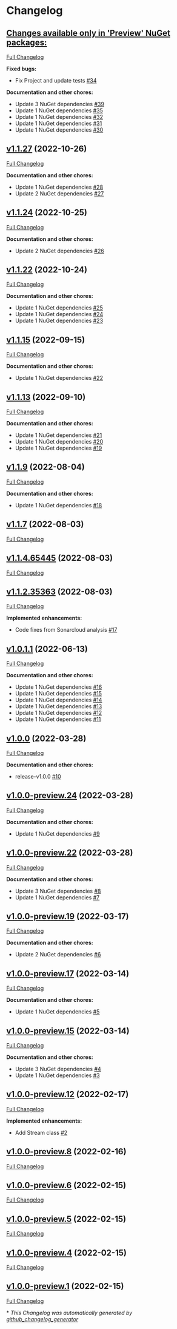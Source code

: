 # Changelog

## [**Changes available only in 'Preview' NuGet packages:**](https://github.com/nanoframework/System.IO.Streams/tree/HEAD)

[Full Changelog](https://github.com/nanoframework/System.IO.Streams/compare/v1.1.27...HEAD)

**Fixed bugs:**

- Fix Project and update tests [\#34](https://github.com/nanoframework/System.IO.Streams/pull/34)

**Documentation and other chores:**

- Update 3 NuGet dependencies [\#39](https://github.com/nanoframework/System.IO.Streams/pull/39)
- Update 1 NuGet dependencies [\#35](https://github.com/nanoframework/System.IO.Streams/pull/35)
- Update 1 NuGet dependencies [\#32](https://github.com/nanoframework/System.IO.Streams/pull/32)
- Update 1 NuGet dependencies [\#31](https://github.com/nanoframework/System.IO.Streams/pull/31)
- Update 1 NuGet dependencies [\#30](https://github.com/nanoframework/System.IO.Streams/pull/30)

## [v1.1.27](https://github.com/nanoframework/System.IO.Streams/tree/v1.1.27) (2022-10-26)

[Full Changelog](https://github.com/nanoframework/System.IO.Streams/compare/v1.1.24...v1.1.27)

**Documentation and other chores:**

- Update 1 NuGet dependencies [\#28](https://github.com/nanoframework/System.IO.Streams/pull/28)
- Update 2 NuGet dependencies [\#27](https://github.com/nanoframework/System.IO.Streams/pull/27)

## [v1.1.24](https://github.com/nanoframework/System.IO.Streams/tree/v1.1.24) (2022-10-25)

[Full Changelog](https://github.com/nanoframework/System.IO.Streams/compare/v1.1.22...v1.1.24)

**Documentation and other chores:**

- Update 2 NuGet dependencies [\#26](https://github.com/nanoframework/System.IO.Streams/pull/26)

## [v1.1.22](https://github.com/nanoframework/System.IO.Streams/tree/v1.1.22) (2022-10-24)

[Full Changelog](https://github.com/nanoframework/System.IO.Streams/compare/v1.1.15...v1.1.22)

**Documentation and other chores:**

- Update 1 NuGet dependencies [\#25](https://github.com/nanoframework/System.IO.Streams/pull/25)
- Update 1 NuGet dependencies [\#24](https://github.com/nanoframework/System.IO.Streams/pull/24)
- Update 1 NuGet dependencies [\#23](https://github.com/nanoframework/System.IO.Streams/pull/23)

## [v1.1.15](https://github.com/nanoframework/System.IO.Streams/tree/v1.1.15) (2022-09-15)

[Full Changelog](https://github.com/nanoframework/System.IO.Streams/compare/v1.1.13...v1.1.15)

**Documentation and other chores:**

- Update 1 NuGet dependencies [\#22](https://github.com/nanoframework/System.IO.Streams/pull/22)

## [v1.1.13](https://github.com/nanoframework/System.IO.Streams/tree/v1.1.13) (2022-09-10)

[Full Changelog](https://github.com/nanoframework/System.IO.Streams/compare/v1.1.9...v1.1.13)

**Documentation and other chores:**

- Update 1 NuGet dependencies [\#21](https://github.com/nanoframework/System.IO.Streams/pull/21)
- Update 1 NuGet dependencies [\#20](https://github.com/nanoframework/System.IO.Streams/pull/20)
- Update 1 NuGet dependencies [\#19](https://github.com/nanoframework/System.IO.Streams/pull/19)

## [v1.1.9](https://github.com/nanoframework/System.IO.Streams/tree/v1.1.9) (2022-08-04)

[Full Changelog](https://github.com/nanoframework/System.IO.Streams/compare/v1.1.7...v1.1.9)

**Documentation and other chores:**

- Update 1 NuGet dependencies [\#18](https://github.com/nanoframework/System.IO.Streams/pull/18)

## [v1.1.7](https://github.com/nanoframework/System.IO.Streams/tree/v1.1.7) (2022-08-03)

[Full Changelog](https://github.com/nanoframework/System.IO.Streams/compare/v1.1.4.65445...v1.1.7)

## [v1.1.4.65445](https://github.com/nanoframework/System.IO.Streams/tree/v1.1.4.65445) (2022-08-03)

[Full Changelog](https://github.com/nanoframework/System.IO.Streams/compare/v1.1.2.35363...v1.1.4.65445)

## [v1.1.2.35363](https://github.com/nanoframework/System.IO.Streams/tree/v1.1.2.35363) (2022-08-03)

[Full Changelog](https://github.com/nanoframework/System.IO.Streams/compare/v1.0.1.1...v1.1.2.35363)

**Implemented enhancements:**

- Code fixes from Sonarcloud analysis [\#17](https://github.com/nanoframework/System.IO.Streams/pull/17)

## [v1.0.1.1](https://github.com/nanoframework/System.IO.Streams/tree/v1.0.1.1) (2022-06-13)

[Full Changelog](https://github.com/nanoframework/System.IO.Streams/compare/v1.0.0...v1.0.1.1)

**Documentation and other chores:**

- Update 1 NuGet dependencies [\#16](https://github.com/nanoframework/System.IO.Streams/pull/16)
- Update 1 NuGet dependencies [\#15](https://github.com/nanoframework/System.IO.Streams/pull/15)
- Update 1 NuGet dependencies [\#14](https://github.com/nanoframework/System.IO.Streams/pull/14)
- Update 1 NuGet dependencies [\#13](https://github.com/nanoframework/System.IO.Streams/pull/13)
- Update 1 NuGet dependencies [\#12](https://github.com/nanoframework/System.IO.Streams/pull/12)
- Update 1 NuGet dependencies [\#11](https://github.com/nanoframework/System.IO.Streams/pull/11)

## [v1.0.0](https://github.com/nanoframework/System.IO.Streams/tree/v1.0.0) (2022-03-28)

[Full Changelog](https://github.com/nanoframework/System.IO.Streams/compare/v1.0.0-preview.24...v1.0.0)

**Documentation and other chores:**

- release-v1.0.0 [\#10](https://github.com/nanoframework/System.IO.Streams/pull/10)

## [v1.0.0-preview.24](https://github.com/nanoframework/System.IO.Streams/tree/v1.0.0-preview.24) (2022-03-28)

[Full Changelog](https://github.com/nanoframework/System.IO.Streams/compare/v1.0.0-preview.22...v1.0.0-preview.24)

**Documentation and other chores:**

- Update 1 NuGet dependencies [\#9](https://github.com/nanoframework/System.IO.Streams/pull/9)

## [v1.0.0-preview.22](https://github.com/nanoframework/System.IO.Streams/tree/v1.0.0-preview.22) (2022-03-28)

[Full Changelog](https://github.com/nanoframework/System.IO.Streams/compare/v1.0.0-preview.19...v1.0.0-preview.22)

**Documentation and other chores:**

- Update 3 NuGet dependencies [\#8](https://github.com/nanoframework/System.IO.Streams/pull/8)
- Update 1 NuGet dependencies [\#7](https://github.com/nanoframework/System.IO.Streams/pull/7)

## [v1.0.0-preview.19](https://github.com/nanoframework/System.IO.Streams/tree/v1.0.0-preview.19) (2022-03-17)

[Full Changelog](https://github.com/nanoframework/System.IO.Streams/compare/v1.0.0-preview.17...v1.0.0-preview.19)

**Documentation and other chores:**

- Update 2 NuGet dependencies [\#6](https://github.com/nanoframework/System.IO.Streams/pull/6)

## [v1.0.0-preview.17](https://github.com/nanoframework/System.IO.Streams/tree/v1.0.0-preview.17) (2022-03-14)

[Full Changelog](https://github.com/nanoframework/System.IO.Streams/compare/v1.0.0-preview.15...v1.0.0-preview.17)

**Documentation and other chores:**

- Update 1 NuGet dependencies [\#5](https://github.com/nanoframework/System.IO.Streams/pull/5)

## [v1.0.0-preview.15](https://github.com/nanoframework/System.IO.Streams/tree/v1.0.0-preview.15) (2022-03-14)

[Full Changelog](https://github.com/nanoframework/System.IO.Streams/compare/v1.0.0-preview.12...v1.0.0-preview.15)

**Documentation and other chores:**

- Update 3 NuGet dependencies [\#4](https://github.com/nanoframework/System.IO.Streams/pull/4)
- Update 1 NuGet dependencies [\#3](https://github.com/nanoframework/System.IO.Streams/pull/3)

## [v1.0.0-preview.12](https://github.com/nanoframework/System.IO.Streams/tree/v1.0.0-preview.12) (2022-02-17)

[Full Changelog](https://github.com/nanoframework/System.IO.Streams/compare/v1.0.0-preview.8...v1.0.0-preview.12)

**Implemented enhancements:**

- Add Stream class [\#2](https://github.com/nanoframework/System.IO.Streams/pull/2)

## [v1.0.0-preview.8](https://github.com/nanoframework/System.IO.Streams/tree/v1.0.0-preview.8) (2022-02-16)

[Full Changelog](https://github.com/nanoframework/System.IO.Streams/compare/v1.0.0-preview.6...v1.0.0-preview.8)

## [v1.0.0-preview.6](https://github.com/nanoframework/System.IO.Streams/tree/v1.0.0-preview.6) (2022-02-15)

[Full Changelog](https://github.com/nanoframework/System.IO.Streams/compare/v1.0.0-preview.5...v1.0.0-preview.6)

## [v1.0.0-preview.5](https://github.com/nanoframework/System.IO.Streams/tree/v1.0.0-preview.5) (2022-02-15)

[Full Changelog](https://github.com/nanoframework/System.IO.Streams/compare/v1.0.0-preview.4...v1.0.0-preview.5)

## [v1.0.0-preview.4](https://github.com/nanoframework/System.IO.Streams/tree/v1.0.0-preview.4) (2022-02-15)

[Full Changelog](https://github.com/nanoframework/System.IO.Streams/compare/v1.0.0-preview.1...v1.0.0-preview.4)

## [v1.0.0-preview.1](https://github.com/nanoframework/System.IO.Streams/tree/v1.0.0-preview.1) (2022-02-15)

[Full Changelog](https://github.com/nanoframework/System.IO.Streams/compare/b7ba5a6658a5e2db01c5196297d51f54b92fa81f...v1.0.0-preview.1)



\* *This Changelog was automatically generated by [github_changelog_generator](https://github.com/github-changelog-generator/github-changelog-generator)*
